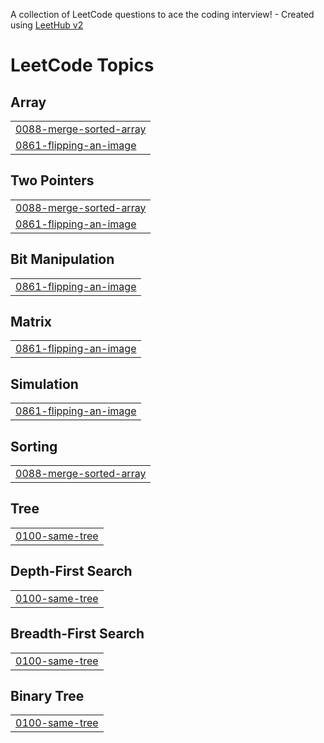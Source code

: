 A collection of LeetCode questions to ace the coding interview! - Created using [LeetHub v2](https://github.com/arunbhardwaj/LeetHub-2.0)
<!---LeetCode Topics Start-->
# LeetCode Topics
## Array
|  |
| ------- |
| [0088-merge-sorted-array](https://github.com/Fazlul4010/Leetcode-Problems/tree/master/0088-merge-sorted-array) |
| [0861-flipping-an-image](https://github.com/Fazlul4010/Leetcode-Problems/tree/master/0861-flipping-an-image) |
## Two Pointers
|  |
| ------- |
| [0088-merge-sorted-array](https://github.com/Fazlul4010/Leetcode-Problems/tree/master/0088-merge-sorted-array) |
| [0861-flipping-an-image](https://github.com/Fazlul4010/Leetcode-Problems/tree/master/0861-flipping-an-image) |
## Bit Manipulation
|  |
| ------- |
| [0861-flipping-an-image](https://github.com/Fazlul4010/Leetcode-Problems/tree/master/0861-flipping-an-image) |
## Matrix
|  |
| ------- |
| [0861-flipping-an-image](https://github.com/Fazlul4010/Leetcode-Problems/tree/master/0861-flipping-an-image) |
## Simulation
|  |
| ------- |
| [0861-flipping-an-image](https://github.com/Fazlul4010/Leetcode-Problems/tree/master/0861-flipping-an-image) |
## Sorting
|  |
| ------- |
| [0088-merge-sorted-array](https://github.com/Fazlul4010/Leetcode-Problems/tree/master/0088-merge-sorted-array) |
## Tree
|  |
| ------- |
| [0100-same-tree](https://github.com/Fazlul4010/Leetcode-Problems/tree/master/0100-same-tree) |
## Depth-First Search
|  |
| ------- |
| [0100-same-tree](https://github.com/Fazlul4010/Leetcode-Problems/tree/master/0100-same-tree) |
## Breadth-First Search
|  |
| ------- |
| [0100-same-tree](https://github.com/Fazlul4010/Leetcode-Problems/tree/master/0100-same-tree) |
## Binary Tree
|  |
| ------- |
| [0100-same-tree](https://github.com/Fazlul4010/Leetcode-Problems/tree/master/0100-same-tree) |
<!---LeetCode Topics End-->